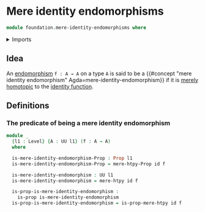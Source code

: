 # Mere identity endomorphisms

```agda
module foundation.mere-identity-endomorphisms where
```

<details><summary>Imports</summary>

```agda
open import foundation.function-types
open import foundation.mere-homotopies
open import foundation.propositions
open import foundation.universe-levels
```

</details>

## Idea

An [endomorphism](foundation-core.endomorphisms.md) `f : A → A` on a type `A` is
said to be a
{{#concept "mere identity endomorphism" Agda=mere-identity-endomorphism}} if it
is [merely homotopic](foundation.mere-homotopies.md) to the
[identity function](foundation-core.function-types.md).

## Definitions

### The predicate of being a mere identity endomorphism

```agda
module _
  {l1 : Level} {A : UU l1} (f : A → A)
  where

  is-mere-identity-endomorphism-Prop : Prop l1
  is-mere-identity-endomorphism-Prop = mere-htpy-Prop id f

  is-mere-identity-endomorphism : UU l1
  is-mere-identity-endomorphism = mere-htpy id f

  is-prop-is-mere-identity-endomorphism :
    is-prop is-mere-identity-endomorphism
  is-prop-is-mere-identity-endomorphism = is-prop-mere-htpy id f
```

